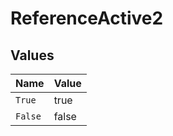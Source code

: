 # ReferenceActive2


## Values

| Name    | Value   |
| ------- | ------- |
| `True`  | true    |
| `False` | false   |